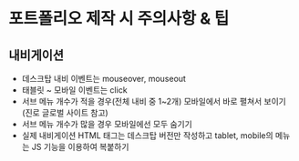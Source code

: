 # 포트폴리오 제작 시 주의사항 & 팁
## 내비게이션
* 데스크탑 내비 이벤트는 mouseover, mouseout
* 태블릿 ~ 모바일 이벤트는 click
* 서브 메뉴 개수가 적을 경우(전체 내비 중 1~2개) 모바일에서 바로 펼쳐서 보이기(진로 글로벌 사이트 참고)
* 서브 메뉴 개수가 많을 경우 모바일에선 모두 숨기기
* 실제 내비게이션 HTML 태그는 데스크탑 버전만 작성하고 tablet, mobile의 메뉴는 JS 기능을 이용하여 복붙하기